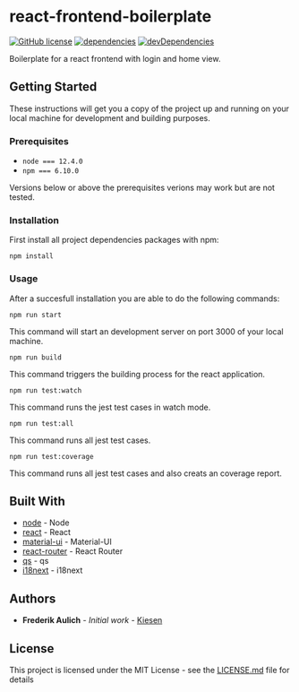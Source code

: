 # react-frontend-boilerplate

[![GitHub license](https://img.shields.io/badge/license-MIT-blue.svg)](https://github.com/Kiesen/react-frontend-boilerplate/LICENSE)
[![dependencies](https://david-dm.org/Kiesen/react-frontend-boilerplate.svg)](https://david-dm.org/Kiesen/react-frontend-boilerplate.svg)
[![devDependencies](https://david-dm.org/Kiesen/react-frontend-boilerplate/dev-status.svg)](https://david-dm.org/Kiesen/react-frontend-boilerplate/dev-status.svg)

Boilerplate for a react frontend with login and home view.

## Getting Started

These instructions will get you a copy of the project up and running on your
local machine for development and building purposes.

### Prerequisites

- `node === 12.4.0`
- `npm === 6.10.0`

Versions below or above the prerequisites verions may work but are not tested.

### Installation

First install all project dependencies packages with npm:

```
npm install
```

### Usage

After a succesfull installation you are able to do the following commands:

```
npm run start
```

This command will start an development server on port 3000 of your local
machine.

```
npm run build
```

This command triggers the building process for the react application.

```
npm run test:watch
```

This command runs the jest test cases in watch mode.

```
npm run test:all
```

This command runs all jest test cases.

```
npm run test:coverage
```

This command runs all jest test cases and also creats an coverage report.

## Built With

- [node](https://nodejs.org/en/) - Node
- [react](https://reactjs.org) - React
- [material-ui](https://material-ui.com) - Material-UI
- [react-router](https://reacttraining.com/react-router/) - React Router
- [qs](https://github.com/ljharb/qs) - qs
- [i18next](https://www.i18next.com) - i18next

## Authors

- **Frederik Aulich** - _Initial work_ - [Kiesen](https://github.com/Kiesen)

## License

This project is licensed under the MIT License - see the
[LICENSE.md](LICENSE.md) file for details
